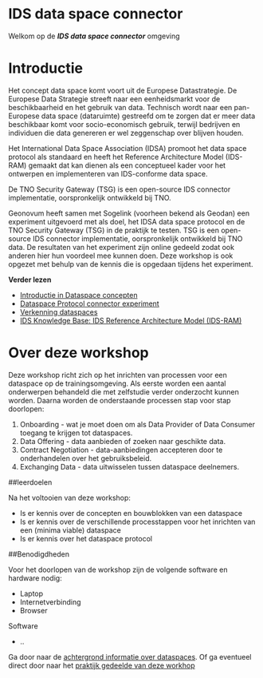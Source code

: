 # IDS data space connector


Welkom op de ***IDS data space connector*** omgeving
# Introductie 

Het concept data space komt voort uit de Europese Datastrategie. De Europese Data Strategie streeft naar een eenheidsmarkt voor de beschikbaarheid en het gebruik van data. Technisch wordt naar een pan-Europese data space (dataruimte) gestreefd om te zorgen dat er meer data beschikbaar komt voor socio-economisch gebruik, terwijl bedrijven en individuen die data genereren er wel zeggenschap over blijven houden. 

Het International Data Space Association (IDSA) promoot het data space protocol als standaard en heeft het Reference Architecture Model (IDS-RAM) gemaakt dat kan dienen als een conceptueel kader voor het ontwerpen en implementeren van IDS-conforme data space. 

De TNO Security Gateway (TSG) is een open-source IDS connector implementatie, oorspronkelijk ontwikkeld bij TNO. 

Geonovum heeft samen met Sogelink (voorheen bekend als Geodan) een experiment uitgevoerd met als doel, het IDSA data space protocol en de TNO Security Gateway (TSG) in de praktijk te testen. TSG is een open-source IDS connector implementatie, oorspronkelijk ontwikkeld bij TNO data. De resultaten van het experiment zijn online gedeeld zodat ook anderen hier hun voordeel mee kunnen doen. Deze workshop is ook opgezet met behulp van de kennis die is opgedaan tijdens het experiment. 

<b>Verder lezen</b>
<ul><li><a href='https://github.com/Geonovum/ogc-api-workshops/blob/main/IDS%20data%20space%20connector/Presentaties/Introductie%20Dataspace%20Concepten.pdf' target='blank'>Introductie in Dataspace concepten</a> </li>
<li><a href='https://geonovum.github.io/eu-DataspaceProtocolconnectorexperiment/' target='blank'> Dataspace Protocol connector experiment</a></li>
<li><a href='https://docs.geostandaarden.nl/eu/VerkenningDataspaces/' target='blank'>Verkenning dataspaces</a> </li>
<li><a href='https://docs.internationaldataspaces.org/ids-knowledgebase/ids-ram-4' target='blank'>IDS Knowledge Base: IDS Reference Architecture Model (IDS-RAM)</a></li></ul>

# Over deze workshop

Deze workshop richt zich op het inrichten van processen voor een dataspace op de trainingsomgeving. Als eerste worden een aantal onderwerpen behandeld die met zelfstudie verder onderzocht kunnen worden. Daarna worden de onderstaande processen stap voor stap doorlopen:
<ol><li>Onboarding - wat je moet doen om als Data Provider of Data Consumer toegang te krijgen tot dataspaces.</li>
<li>Data Offering - data aanbieden of zoeken naar geschikte data.</li>
<li>Contract Negotiation - data-aanbiedingen accepteren door te onderhandelen over het gebruiksbeleid.</li>
<li>Exchanging Data - data uitwisselen tussen dataspace deelnemers.</li></ol>

##leerdoelen

Na het voltooien van deze workshop: 
<ul><li>Is er kennis over de concepten en bouwblokken van een dataspace</li> 
<li>Is er kennis over de verschillende processtappen voor het inrichten van een (minima viable)  dataspace</li>
<li>Is er kennis over het dataspace protocol</li></ul>

##Benodigdheden

Voor het doorlopen van de workshop zijn de volgende software en hardware nodig: 
<ul><li>Laptop</li>
<li>Internetverbinding</li>
<li>Browser</li></ul>
Software
<ul><li>..</li></ul> 

Ga door naar de <a href='Background.md'>achtergrond informatie over dataspaces</a>.
Of ga eventueel direct door naar het <a href='PracticalPart.md'>praktijk gedeelde van deze workhop</a>